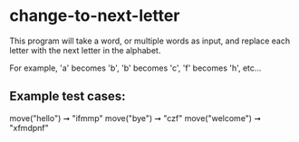 # change-to-next-letter

This program will take a word, or multiple words as input, and replace each letter with the next letter in the alphabet. 

For example, 'a' becomes 'b', 'b' becomes 'c', 'f' becomes 'h', etc...

## Example test cases:
move("hello") ➞ "ifmmp"
move("bye") ➞ "czf"
move("welcome") ➞ "xfmdpnf"